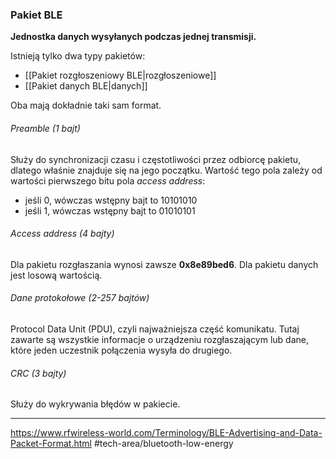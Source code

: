 ### Pakiet BLE
**Jednostka danych wysyłanych podczas jednej transmisji.**

Istnieją tylko dwa typy pakietów:
- [[Pakiet rozgłoszeniowy BLE|rozgłoszeniowe]] 
- [[Pakiet danych BLE|danych]] 

Oba mają dokładnie taki sam format.

###### Preamble (1 bajt)
Służy do synchronizacji czasu i częstotliwości przez odbiorcę pakietu, dlatego właśnie znajduje się na jego początku. Wartość tego pola zależy od wartości pierwszego bitu pola *access address*:
- jeśli 0, wówczas wstępny bajt to 10101010 
- jeśli 1, wówczas wstępny bajt to 01010101

###### Access address (4 bajty)
Dla pakietu rozgłaszania wynosi zawsze **0x8e89bed6**.
Dla pakietu danych jest losową wartością.

###### Dane protokołowe (2-257 bajtów)
Protocol Data Unit (PDU), czyli najważniejsza część komunikatu. Tutaj zawarte są wszystkie informacje o urządzeniu rozgłaszającym lub dane, które jeden uczestnik połączenia wysyła do drugiego.

###### CRC (3 bajty)
Służy do wykrywania błędów w pakiecie.

---
https://www.rfwireless-world.com/Terminology/BLE-Advertising-and-Data-Packet-Format.html
#tech-area/bluetooth-low-energy 